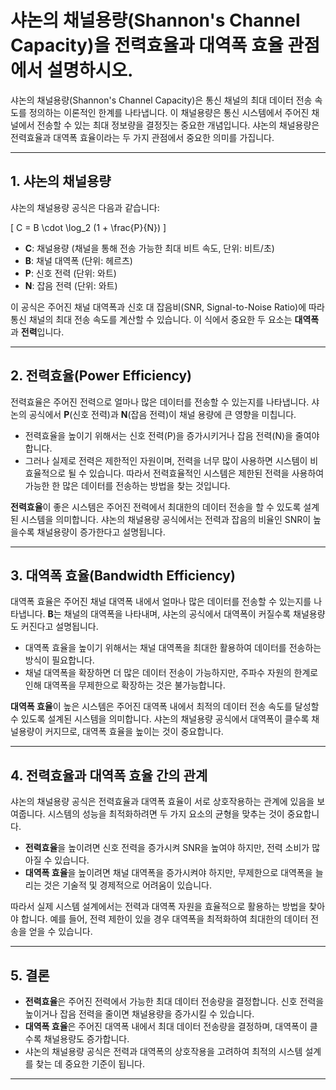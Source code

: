 # 샤논의 채널용량(Shannon's Channel Capacity)을 전력효율과 대역폭 효율 관점에서 설명하시오.

샤논의 채널용량(Shannon's Channel Capacity)은 통신 채널의 최대 데이터 전송 속도를 정의하는 이론적인 한계를 나타냅니다. 이 채널용량은 통신 시스템에서 주어진 채널에서 전송할 수 있는 최대 정보량을 결정짓는 중요한 개념입니다. 샤논의 채널용량은 전력효율과 대역폭 효율이라는 두 가지 관점에서 중요한 의미를 가집니다.

---

## 1. 샤논의 채널용량

샤논의 채널용량 공식은 다음과 같습니다:

\[
C = B \cdot \log_2 (1 + \frac{P}{N})
\]

- **C**: 채널용량 (채널을 통해 전송 가능한 최대 비트 속도, 단위: 비트/초)
- **B**: 채널 대역폭 (단위: 헤르츠)
- **P**: 신호 전력 (단위: 와트)
- **N**: 잡음 전력 (단위: 와트)

이 공식은 주어진 채널 대역폭과 신호 대 잡음비(SNR, Signal-to-Noise Ratio)에 따라 통신 채널의 최대 전송 속도를 계산할 수 있습니다. 이 식에서 중요한 두 요소는 **대역폭**과 **전력**입니다.

---

## 2. 전력효율(Power Efficiency)

전력효율은 주어진 전력으로 얼마나 많은 데이터를 전송할 수 있는지를 나타냅니다. 샤논의 공식에서 **P**(신호 전력)과 **N**(잡음 전력)이 채널 용량에 큰 영향을 미칩니다.

- 전력효율을 높이기 위해서는 신호 전력(P)을 증가시키거나 잡음 전력(N)을 줄여야 합니다.
- 그러나 실제로 전력은 제한적인 자원이며, 전력을 너무 많이 사용하면 시스템이 비효율적으로 될 수 있습니다. 따라서 전력효율적인 시스템은 제한된 전력을 사용하여 가능한 한 많은 데이터를 전송하는 방법을 찾는 것입니다.

**전력효율**이 좋은 시스템은 주어진 전력에서 최대한의 데이터 전송을 할 수 있도록 설계된 시스템을 의미합니다. 샤논의 채널용량 공식에서는 전력과 잡음의 비율인 SNR이 높을수록 채널용량이 증가한다고 설명됩니다.

---

## 3. 대역폭 효율(Bandwidth Efficiency)

대역폭 효율은 주어진 채널 대역폭 내에서 얼마나 많은 데이터를 전송할 수 있는지를 나타냅니다. **B**는 채널의 대역폭을 나타내며, 샤논의 공식에서 대역폭이 커질수록 채널용량도 커진다고 설명됩니다.

- 대역폭 효율을 높이기 위해서는 채널 대역폭을 최대한 활용하여 데이터를 전송하는 방식이 필요합니다.
- 채널 대역폭을 확장하면 더 많은 데이터 전송이 가능하지만, 주파수 자원의 한계로 인해 대역폭을 무제한으로 확장하는 것은 불가능합니다.

**대역폭 효율**이 높은 시스템은 주어진 대역폭 내에서 최적의 데이터 전송 속도를 달성할 수 있도록 설계된 시스템을 의미합니다. 샤논의 채널용량 공식에서 대역폭이 클수록 채널용량이 커지므로, 대역폭 효율을 높이는 것이 중요합니다.

---

## 4. 전력효율과 대역폭 효율 간의 관계

샤논의 채널용량 공식은 전력효율과 대역폭 효율이 서로 상호작용하는 관계에 있음을 보여줍니다. 시스템의 성능을 최적화하려면 두 가지 요소의 균형을 맞추는 것이 중요합니다.

- **전력효율**을 높이려면 신호 전력을 증가시켜 SNR을 높여야 하지만, 전력 소비가 많아질 수 있습니다.
- **대역폭 효율**을 높이려면 채널 대역폭을 증가시켜야 하지만, 무제한으로 대역폭을 늘리는 것은 기술적 및 경제적으로 어려움이 있습니다.

따라서 실제 시스템 설계에서는 전력과 대역폭 자원을 효율적으로 활용하는 방법을 찾아야 합니다. 예를 들어, 전력 제한이 있을 경우 대역폭을 최적화하여 최대한의 데이터 전송을 얻을 수 있습니다.

---

## 5. 결론

- **전력효율**은 주어진 전력에서 가능한 최대 데이터 전송량을 결정합니다. 신호 전력을 높이거나 잡음 전력을 줄이면 채널용량을 증가시킬 수 있습니다.
- **대역폭 효율**은 주어진 대역폭 내에서 최대 데이터 전송량을 결정하며, 대역폭이 클수록 채널용량도 증가합니다.
- 샤논의 채널용량 공식은 전력과 대역폭의 상호작용을 고려하여 최적의 시스템 설계를 찾는 데 중요한 기준이 됩니다.

---
